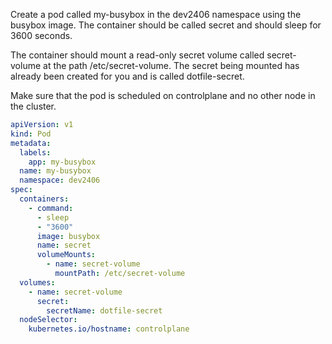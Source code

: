Create a pod called my-busybox in the dev2406 namespace using the busybox image. The container should be called secret and should sleep for 3600 seconds.

The container should mount a read-only secret volume called secret-volume at the path /etc/secret-volume. The secret being mounted has already been created for you and is called dotfile-secret.

Make sure that the pod is scheduled on controlplane and no other node in the cluster.

```yaml
apiVersion: v1
kind: Pod
metadata:
  labels:
    app: my-busybox
  name: my-busybox
  namespace: dev2406
spec:
  containers:
    - command:
      - sleep
      - "3600"
      image: busybox
      name: secret
      volumeMounts:
        - name: secret-volume
          mountPath: /etc/secret-volume
  volumes:
    - name: secret-volume
      secret:
        secretName: dotfile-secret
  nodeSelector:
    kubernetes.io/hostname: controlplane
```
